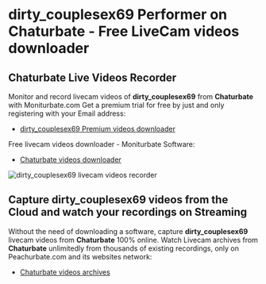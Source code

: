 # dirty_couplesex69 Performer on Chaturbate - Free LiveCam videos downloader

## Chaturbate Live Videos Recorder

Monitor and record livecam videos of **dirty_couplesex69** from **Chaturbate** with Moniturbate.com
Get a premium trial for free by just and only registering with your Email address:
* [dirty_couplesex69 Premium videos downloader](https://moniturbate.com/request-demo-licence-key.html)

Free livecam videos downloader - Moniturbate Software:
* [Chaturbate videos downloader](https://moniturbate.com/moniturbate-download-software.html)

![dirty_couplesex69 livecam videos recorder](https://peachurnet.com/templates/moniturbate-software.png)


## Capture dirty_couplesex69 videos from the Cloud and watch your recordings on Streaming

Without the need of downloading a software, capture **dirty_couplesex69** livecam videos from **Chaturbate** 100% online.
Watch Livecam archives from **Chaturbate** unlimitedly from thousands of existing recordings, only on Peachurbate.com and its websites network:
* [Chaturbate videos archives](https://peachurnet.com/)